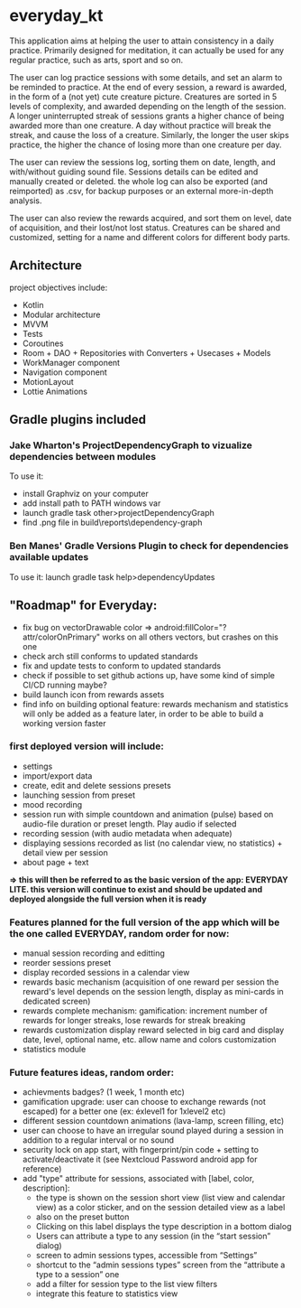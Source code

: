 
# everyday_kt
This application aims at helping the user to attain consistency in a daily practice.
Primarily designed for meditation, it can actually be used for any regular practice, such as arts, sport and so on.

The user can log practice sessions with some details, and set an alarm to be reminded to practice.
At the end of every session, a reward is awarded, in the form of a (not yet) cute creature picture.
Creatures are sorted in 5 levels of complexity, and awarded depending on the length of the session.
A longer uninterrupted streak of sessions grants a higher chance of being awarded more than one creature.
A day without practice will break the streak, and cause the loss of a creature.
Similarly, the longer the user skips practice, the higher the chance of losing more than one creature per day.

The user can review the sessions log, sorting them on date, length, and with/without guiding sound file.
Sessions details can be edited and manually created or deleted.
the whole log can also be exported (and reimported) as .csv, for backup purposes or an external more-in-depth analysis.

The user can also review the rewards acquired, and sort them on level, date of acquisition, and their lost/not lost status.
Creatures can be shared and customized, setting for a name and different colors for different body parts.
 
## Architecture
project objectives include:

 - Kotlin
 - Modular architecture
 - MVVM
 - Tests
 - Coroutines
 - Room + DAO + Repositories with Converters + Usecases + Models
 - WorkManager component
 - Navigation component
 - MotionLayout
 - Lottie Animations

## Gradle plugins included
### Jake Wharton's ProjectDependencyGraph to vizualize dependencies between modules
To use it:
- install Graphviz on your computer
- add install path to PATH windows var
- launch gradle task other>projectDependencyGraph
- find .png file in build\reports\dependency-graph

### Ben Manes' Gradle Versions Plugin to check for dependencies available updates
To use it: launch gradle task help>dependencyUpdates

## "Roadmap" for Everyday:

- fix bug on vectorDrawable color => android:fillColor="?attr/colorOnPrimary" works on all others vectors, but crashes on this one
- check arch still conforms to updated standards
- fix and update tests to conform to updated standards
- check if possible to set github actions up, have some kind of simple CI/CD running maybe?
- build launch icon from rewards assets
- find info on building optional feature: rewards mechanism and statistics will only be added as a feature later, in order to be able to build a working version faster

### first deployed version will include:

 - settings
 - import/export data
 - create, edit and delete sessions presets
 - launching session from preset
 - mood recording
 - session run with simple countdown and animation (pulse) based on audio-file duration or preset length. Play audio if selected
 - recording session (with audio metadata when adequate)
 - displaying sessions recorded as list (no calendar view, no statistics) + detail view per session
 - about page + text

**=> this will then be referred to as the basic version of the app: EVERYDAY LITE.
this version will continue to exist and should be updated and deployed alongside the full version when it is ready**

### Features planned for the full version of the app which will be the one called EVERYDAY, random order for now:

 - manual session recording and editting
 - reorder sessions preset
 - display recorded sessions in a calendar view
 - rewards basic mechanism (acquisition of one reward per session the reward's level depends on the session length, display as mini-cards in dedicated screen)
 - rewards complete mechanism: gamification: increment number of rewards for longer streaks, lose rewards for streak breaking
 - rewards customization display reward selected in big card and display date, level, optional name, etc. allow name and colors customization
 - statistics module

### Future features ideas, random order:

 - achievments badges? (1 week, 1 month etc)
 - gamification upgrade: user can choose to exchange rewards (not escaped) for a better one (ex: éxlevel1 for 1xlevel2 etc)
 - different session countdown animations (lava-lamp, screen filling, etc)
 - user can choose to have an irregular sound played during a session in addition to a regular interval or no sound
 - security lock on app start, with fingerprint/pin code + setting to activate/deactivate it (see Nextcloud Password android app for reference)
 - add "type" attribute for sessions, associated with [label, color, description]:
	 - the type is shown on the session short view (list view and calendar view) as a color sticker, and on the session detailed view as a label
	 -  also on the preset button
	 - Clicking on this label displays the type description in a bottom dialog
	 - Users can attribute a type to any session (in the “start session” dialog)
	 - screen to admin sessions types, accessible from “Settings”
	 - shortcut to the “admin sessions types” screen from the “attribute a type to a session” one
	 - add a filter for session type to the list view filters
	 - integrate this feature to statistics view
		
